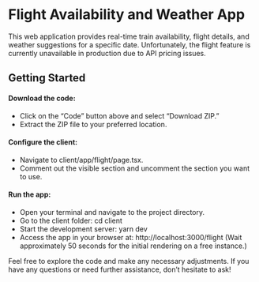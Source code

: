 # Flight Availability and Weather App

This web application provides real-time train availability, flight details, and weather suggestions for a specific date. Unfortunately, the flight feature is currently unavailable in production due to API pricing issues.

## Getting Started

#### Download the code:

* Click on the “Code” button above and select “Download ZIP.”
* Extract the ZIP file to your preferred location.

#### Configure the client:

* Navigate to client/app/flight/page.tsx.
* Comment out the visible section and uncomment the section you want to use.

#### Run the app:

* Open your terminal and navigate to the project directory.
* Go to the client folder: cd client
* Start the development server: yarn dev
* Access the app in your browser at: http://localhost:3000/flight (Wait approximately 50 seconds for the initial rendering on a free instance.)



Feel free to explore the code and make any necessary adjustments. If you have any questions or need further assistance, don’t hesitate to ask!